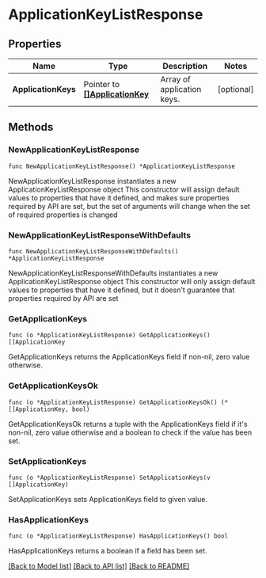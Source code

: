 # ApplicationKeyListResponse

## Properties

Name | Type | Description | Notes
------------ | ------------- | ------------- | -------------
**ApplicationKeys** | Pointer to [**[]ApplicationKey**](ApplicationKey.md) | Array of application keys. | [optional] 

## Methods

### NewApplicationKeyListResponse

`func NewApplicationKeyListResponse() *ApplicationKeyListResponse`

NewApplicationKeyListResponse instantiates a new ApplicationKeyListResponse object
This constructor will assign default values to properties that have it defined,
and makes sure properties required by API are set, but the set of arguments
will change when the set of required properties is changed

### NewApplicationKeyListResponseWithDefaults

`func NewApplicationKeyListResponseWithDefaults() *ApplicationKeyListResponse`

NewApplicationKeyListResponseWithDefaults instantiates a new ApplicationKeyListResponse object
This constructor will only assign default values to properties that have it defined,
but it doesn't guarantee that properties required by API are set

### GetApplicationKeys

`func (o *ApplicationKeyListResponse) GetApplicationKeys() []ApplicationKey`

GetApplicationKeys returns the ApplicationKeys field if non-nil, zero value otherwise.

### GetApplicationKeysOk

`func (o *ApplicationKeyListResponse) GetApplicationKeysOk() (*[]ApplicationKey, bool)`

GetApplicationKeysOk returns a tuple with the ApplicationKeys field if it's non-nil, zero value otherwise
and a boolean to check if the value has been set.

### SetApplicationKeys

`func (o *ApplicationKeyListResponse) SetApplicationKeys(v []ApplicationKey)`

SetApplicationKeys sets ApplicationKeys field to given value.

### HasApplicationKeys

`func (o *ApplicationKeyListResponse) HasApplicationKeys() bool`

HasApplicationKeys returns a boolean if a field has been set.


[[Back to Model list]](../README.md#documentation-for-models) [[Back to API list]](../README.md#documentation-for-api-endpoints) [[Back to README]](../README.md)


